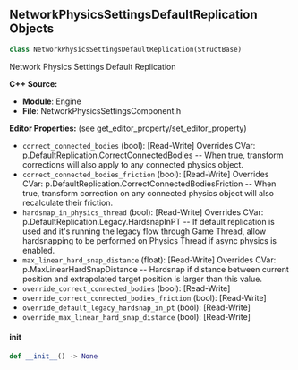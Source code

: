 ## NetworkPhysicsSettingsDefaultReplication Objects

```python
class NetworkPhysicsSettingsDefaultReplication(StructBase)
```

Network Physics Settings Default Replication

**C++ Source:**

- **Module**: Engine
- **File**: NetworkPhysicsSettingsComponent.h

**Editor Properties:** (see get_editor_property/set_editor_property)

- ``correct_connected_bodies`` (bool):  [Read-Write] Overrides CVar: p.DefaultReplication.CorrectConnectedBodies -- When true, transform corrections will also apply to any connected physics object.
- ``correct_connected_bodies_friction`` (bool):  [Read-Write] Overrides CVar: p.DefaultReplication.CorrectConnectedBodiesFriction -- When true, transform correction on any connected physics object will also recalculate their friction.
- ``hardsnap_in_physics_thread`` (bool):  [Read-Write] Overrides CVar: p.DefaultReplication.Legacy.HardsnapInPT -- If default replication is used and it's running the legacy flow through Game Thread, allow hardsnapping to be performed on Physics Thread if async physics is enabled.
- ``max_linear_hard_snap_distance`` (float):  [Read-Write] Overrides CVar: p.MaxLinearHardSnapDistance -- Hardsnap if distance between current position and extrapolated target position is larger than this value.
- ``override_correct_connected_bodies`` (bool):  [Read-Write]
- ``override_correct_connected_bodies_friction`` (bool):  [Read-Write]
- ``override_default_legacy_hardsnap_in_pt`` (bool):  [Read-Write]
- ``override_max_linear_hard_snap_distance`` (bool):  [Read-Write]

<a id="unreal.NetworkPhysicsSettingsDefaultReplication.__init__"></a>

#### __init__

```python
def __init__() -> None
```

<a id="unreal.NetworkPhysicsSettingsPredictiveInterpolation"></a>